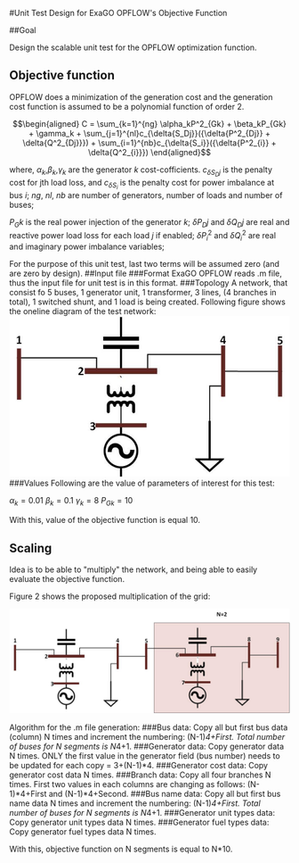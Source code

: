 #Unit Test Design for ExaGO OPFLOW's  Objective Function

##Goal

Design the scalable unit test for the OPFLOW optimization function.
## Objective function

OPFLOW does a minimization of the generation cost and the generation cost function is assumed to be a polynomial function of order 2.
```math
\begin{aligned}
C = \sum_{k=1}^{ng} \alpha_kP^2_{Gk} + \beta_kP_{Gk} + \gamma_k + \sum_{j=1}^{nl}c_{\delta{S_Dj}}({\delta{P^2_{Dj}} + \delta{Q^2_{Dj}}}) 
+ \sum_{i=1}^{nb}c_{\delta{S_i}}({\delta{P^2_{i}} + \delta{Q^2_{i}}})
\end{aligned}
```
where, $`\alpha_k`$,$`\beta_k`$,$`\gamma_k`$ are the generator $`k`$ cost-cofficients. $`c_{\delta{S_Dj}}`$ is the penalty cost for jth load loss, 
and $`c_{\delta{S_i}}`$ is the penalty cost for power imbalance at bus $`i`$;
$`ng`$, $`nl`$, $`nb`$ are number of generators, number of loads and number of buses;

$`P_Gk`$ is the real power injection of the generator $`k`$;
$`\delta{P_Dj}`$ and $`\delta{Q_Dj}`$ are real and reactive power load loss for each load $`j`$ if enabled; 
$`\delta{P^2_{i}}`$ and $`\delta{Q^2_{i}}`$ are real and imaginary power imbalance variables; 

For the purpose of this unit test, last two terms will be assumed zero (and are zero by design).
##Input file
###Format
ExaGO OPFLOW reads .m file, thus the input file for unit test is in this format.
###Topology
A network, that consist fo 5 buses, 1 generator unit, 1 transformer, 3 lines, (4 branches in total), 1 switched shunt, and 1 load is being created.
Following figure shows the oneline diagram of the test network:
![img1.png](one_oneline.jpg)
###Values
Following are the value of parameters of interest for this test:

$`\alpha_{k}=0.01`$
$`\beta_{k}=0.1`$
$`\gamma_{k}=8`$
$`P_{Gk}=10`$

With this, value of the objective function is equal 10. 

## Scaling
Idea is to be able to "multiply" the network, and being able to easily evaluate the objective function.

Figure 2 shows the proposed multiplication of the grid:

![img2.png](two_oneline.jpg)

Algorithm for the .m file generation:
###Bus data:
Copy all but first bus data (column) N times and increment the numbering: (N-1)*4+First. 
Total number of buses for N segments is N*4+1.
###Generator data:
Copy generator data N times.
ONLY the first value in the generator field (bus number) needs to be updated for each copy = 3+(N-1)*4.
###Generator cost data:
Copy generator cost data N times.
###Branch data:
Copy all four branches N times.
First two values in each columns are changing as follows: (N-1)*4+First and (N-1)*4+Second.
###Bus name data:
Copy all but first bus name data N times and increment the numbering: (N-1)*4+First. 
Total number of buses for N segments is N*4+1.
###Generator unit types data:
Copy generator unit types data N times.
###Generator fuel types data:
Copy generator fuel types data N times.

With this, objective function on N segments is equal to N*10.

